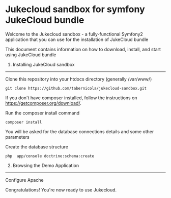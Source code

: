 Jukecloud sandbox for symfony JukeCloud bundle
==============================================

Welcome to the Jukecloud sandbox - a fully-functional Symfony2
application that you can use for the installation of JukeCloud bundle

This document contains information on how to download, install, and start
using JukeCloud bundle

1) Installing JukeCloud sandbox
----------------------------------
Clone this repository  into your htdocs directory (generally /var/www/)

    git clone https://github.com/tabernicola/jukecloud-sandbox.git

If you don't have composer installed, follow the instructions on https://getcomposer.org/download/.

Run the composer install command

    composer install
    
You will be asked for the database connections details and some other parameters

Create the database structure

    php  app/console doctrine:schema:create
    

2) Browsing the Demo Application
--------------------------------
Configure Apache

Congratulations! You're now ready to use Jukecloud.


